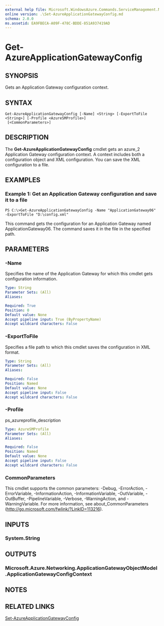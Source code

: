 ```yaml
---
external help file: Microsoft.WindowsAzure.Commands.ServiceManagement.Network.dll-Help.xml
online version: .\Set-AzureApplicationGatewayConfig.md
schema: 2.0.0
ms.assetid: EA9FBECA-A09F-478C-BDDE-851A937419AD
---
```


# Get-AzureApplicationGatewayConfig

## SYNOPSIS
Gets an Application Gateway configuration context.

## SYNTAX

```
Get-AzureApplicationGatewayConfig [-Name] <String> [-ExportToFile <String>] [-Profile <AzureSMProfile>]
 [<CommonParameters>]
```

## DESCRIPTION
The **Get-AzureApplicationGatewayConfig** cmdlet gets an azure_2 Application Gateway configuration context.
A context includes both a configuration object and XML configuration.
You can save the XML configuration to a file.

## EXAMPLES

### Example 1: Get an Application Gateway configuration and save it to a file
```
PS C:\>Get-AzureApplicationGatewayConfig -Name "ApplicationGateway06" -ExportToFile "D:\config.xml"
```

This command gets the configuration for an Application Gateway named ApplicationGateway06.
The command saves it in the file in the specified path.

## PARAMETERS

### -Name
Specifies the name of the Application Gateway for which this cmdlet gets configuration information.

```yaml
Type: String
Parameter Sets: (All)
Aliases: 

Required: True
Position: 0
Default value: None
Accept pipeline input: True (ByPropertyName)
Accept wildcard characters: False
```

### -ExportToFile
Specifies a file path to which this cmdlet saves the configuration in XML format.

```yaml
Type: String
Parameter Sets: (All)
Aliases: 

Required: False
Position: Named
Default value: None
Accept pipeline input: False
Accept wildcard characters: False
```

### -Profile
ps_azureprofile_description

```yaml
Type: AzureSMProfile
Parameter Sets: (All)
Aliases: 

Required: False
Position: Named
Default value: None
Accept pipeline input: False
Accept wildcard characters: False
```

### CommonParameters
This cmdlet supports the common parameters: -Debug, -ErrorAction, -ErrorVariable, -InformationAction, -InformationVariable, -OutVariable, -OutBuffer, -PipelineVariable, -Verbose, -WarningAction, and -WarningVariable. For more information, see about_CommonParameters (http://go.microsoft.com/fwlink/?LinkID=113216).

## INPUTS

### System.String

## OUTPUTS

### Microsoft.Azure.Networking.ApplicationGatewayObjectModel.ApplicationGatewayConfigContext

## NOTES

## RELATED LINKS

[Set-AzureApplicationGatewayConfig](./Set-AzureApplicationGatewayConfig.md)



